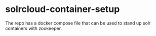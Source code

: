 # solrcloud-container-setup
The repo has a docker compose file that can be used to stand up solr containers with zookeeper.

